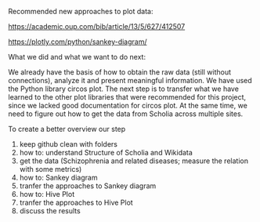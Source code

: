 Recommended new approaches to plot data:

https://academic.oup.com/bib/article/13/5/627/412507

https://plotly.com/python/sankey-diagram/


What we did and what we want to do next:

We already have the basis of how to obtain the raw data (still without connections), analyze it and present meaningful information. We have used the Python library circos plot. The next step is to transfer what we have learned to the other plot libraries that were recommended for this project, since we lacked good documentation for circos plot. At the same time, we need to figure out how to get the data from Scholia across multiple sites.


To create a better overview our step 

1. keep github clean with folders
2. how to: understand Structure of Scholia and Wikidata
4. get the data (Schizophrenia and related diseases; measure the relation with some metrics)
5. how to: Sankey diagram
6. tranfer the approaches to Sankey diagram
7. how to: Hive Plot
8. tranfer the approaches to Hive Plot
9. discuss the results
